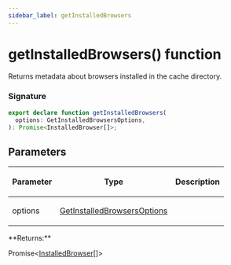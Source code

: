 ```yaml
---
sidebar_label: getInstalledBrowsers
---
```


# getInstalledBrowsers() function

Returns metadata about browsers installed in the cache directory.

### Signature

```typescript
export declare function getInstalledBrowsers(
  options: GetInstalledBrowsersOptions,
): Promise<InstalledBrowser[]>;
```

## Parameters

<table><thead><tr><th>

Parameter

</th><th>

Type

</th><th>

Description

</th></tr></thead>
<tbody><tr><td>

options

</td><td>

[GetInstalledBrowsersOptions](./browsers.getinstalledbrowsersoptions.md)

</td><td>

</td></tr>
</tbody></table>
**Returns:**

Promise&lt;[InstalledBrowser](./browsers.installedbrowser.md)\[\]&gt;
